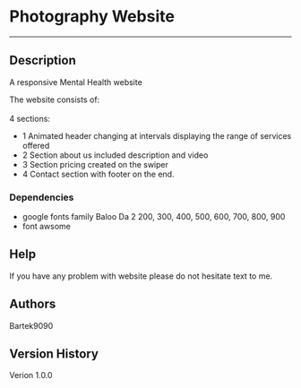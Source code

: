 #  Photography Website
-------------------------

## Description
A responsive Mental Health website

The website consists of: <br/>  
  4 sections:
  - 1 Animated header changing at intervals displaying the range of services offered
  - 2 Section about us included description and video
  - 3 Section pricing created on the swiper 
  - 4 Contact section  with footer on the end.

### Dependencies

* google fonts family Baloo Da 2 200, 300, 400, 500, 600, 700, 800, 900
* font awsome

## Help

If you have any problem with website please do not hesitate text to me.

## Authors
Bartek9090

## Version History

Verion 1.0.0
